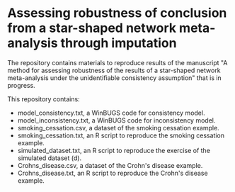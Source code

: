 # **Assessing robustness of conclusion from a star-shaped network meta-analysis through imputation**

The repository contains materials to reproduce results of the manuscript "A method for assessing robustness of the results of a star-shaped network meta-analysis under the unidentifiable consistency assumption" that is in progress.

This repository contains:

* model_consistency.txt, a WinBUGS code for consistency model.
* model_inconsistency.txt, a WinBUGS code for inconsistency model.
* smoking_cessation.csv, a dataset of the smoking cessation example.
* smoking_cessation.txt, an R script to reproduce the smoking cessation example.
* simulated_dataset.txt, an R script to reproduce the exercise of the simulated dataset (d).
* Crohns_disease.csv, a dataset of the Crohn's disease example.
* Crohns_disease.txt, an R script to reproduce the Crohn's disease example.
 
